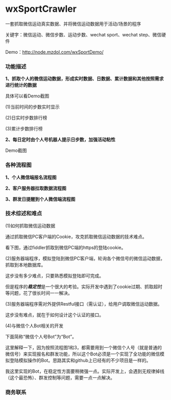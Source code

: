 # wxSportCrawler
一套抓取微信运动真实数据、并将微信运动数据用于活动/场景的程序

关键字：微信运动、微信步数、运动步数、wechat sport、wechat step、微信硬件

Demo：http://node.mzdol.com/wxSportDemo/

### 功能描述
**1、抓取个人的微信运动数据，形成实时数据、日数据、累计数据和其他按照需求进行统计的数据**

具体可以看Demo截图

(1)当前时间的步数实时显示

(2)日实时步数排行榜

(3)累计步数排行榜

**2、每日定时由个人号机器人提示日步数，加强活动粘性**

Demo截图

### 各种流程图

**1、个人微信端报名流程图**

**2、客户服务器拉取数据流程图**

**3、群发日提醒到个人微信端流程图**


### 技术综述和难点

(1)如何抓取微信运动数据

通过抓取微信PC客户端的Cookie，攻克抓取微信运动数据的技术难点。

看下图，通过fiddler抓取到微信PC端的https的登陆cookie。

(2)服务器端程序，模拟登陆到微信PC客户端，轮询各个微信号的微信运动数据，抓取到本地数据库。

这步没有多少难点，只要熟悉模拟登陆即可完成。

但是程序的***稳定性***是一个很大的考验。实际开发中遇到了cookie过期、抓取超时等问题，花了很长时间一一解决。

(3)服务器端程序需对外提供Restful接口（需认证），给用户调取微信运动数据。

这步没有难点，就在于如何设计这个认证的接口。

(4)与微信个人Bot相关的开发

下面简称“微信个人号Bot”为“Bot”。

这里解释一下，因为按照流程图1和3，都需要用到一个微信个人号（就是普通的微信号）来实现报名和群发功能，所以这个Bot必须是一个实现了全功能的微信模拟登陆模拟操作的Bot。思路其实和github上已经有的不少项目是一样的。

我这里实现的Bot，在稳定性方面要稍微强一点。实际开发上，会遇到无规律掉线（这个最恐怖）、群发控制等问题，需要一点一点解决。

### 商务联系
